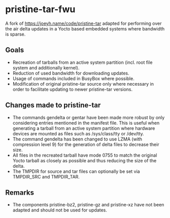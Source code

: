 # pristine-tar-fwu
A fork of https://joeyh.name/code/pristine-tar adapted for performing over the air delta updates in a Yocto based embedded systems where bandwidth is sparse.

## Goals
* Recreation of tarballs from an active system partition (incl. root file system and additionally kernel).
* Reduction of used bandwidth for downloading updates.
* Usage of commands included in BusyBox where possible.
* Modification of original pristine-tar source only where necessary in order to facilitate updating to newer pristine-tar versions.

## Changes made to pristine-tar
* The commands gendelta or gentar have been made more robust by only considering entries mentioned in the manifest file. This is useful when generating a tarball from an active system partition where hardware devices are mounted as files such as /sys/class/tty or /dev/tty.
* The command gendelta has been changed to use LZMA (with compression level 9) for the generation of delta files to decrease their size.
* All files in the recreated tarball have mode 0755 to match the original Yocto tarball as closely as possible and thus reducing the size of the delta.
* The TMPDIR for source and tar files can optionally be set via TMPDIR_SRC and TMPDIR_TAR.

## Remarks
* The components pristine-bz2, pristine-gz and pristine-xz have not been adapted and should not be used for updates.

